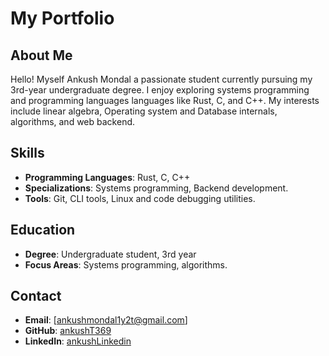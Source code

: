 # My Portfolio

## About Me
Hello! Myself Ankush Mondal a passionate student currently pursuing my 3rd-year undergraduate degree. I enjoy exploring systems programming and programming languages languages like Rust, C, and C++. My interests include linear algebra, Operating system and Database internals, algorithms, and web backend.

## Skills
- **Programming Languages**: Rust, C, C++
- **Specializations**: Systems programming, Backend development.
- **Tools**: Git, CLI tools, Linux and code debugging utilities.

## Education
- **Degree**: Undergraduate student, 3rd year
- **Focus Areas**: Systems programming, algorithms.

## Contact
- **Email**: [ankushmondal1y2t@gmail.com]
- **GitHub**: [ankushT369](https://github.com/ankushT369)
- **LinkedIn**: [ankushLinkedin](https://linkedin.com/in/ankush-mondal-51814b256)
